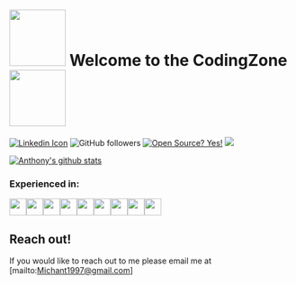 # <img src="https://media0.giphy.com/media/jQoMk4rOThGxC9EmaV/giphy.gif?cid=ecf05e4744739cd01b6f2f0e802b43115b35e4beb59e4a47&rid=giphy.gif" width="100"> Welcome to the CodingZone <img src="https://media0.giphy.com/media/jQoMk4rOThGxC9EmaV/giphy.gif?cid=ecf05e4744739cd01b6f2f0e802b43115b35e4beb59e4a47&rid=giphy.gif" width="100"> 


[![Linkedin Icon](https://img.shields.io/badge/-%20linkedin-blue?style=flat-square&logo=linkedin&logoColor=white&link=https://www.linkedin.com/in/Anthony-aguiar/)](https://www.linkedin.com/in/anthony-aguiar-ba7b0a123/)
![GitHub followers](https://img.shields.io/github/followers/epicgibbon)
[![Open Source? Yes!](https://badgen.net/badge/Open%20Source%20%3F/Yes%21/blue?icon=github)](https://github.com/Naereen/badges/)
<img src="http://views.whatilearened.today/views/github/epicgibbon/views.svg"/>

[![Anthony's github stats](https://github-readme-stats.vercel.app/api?username=EpicGibbon&show_icons=true&title_color=fff&icon_color=ffc000&text_color=ff0040&bg_color=00bfff)](https://github.com/EpicGibbon)

### Experienced in: 
<img src="https://media0.giphy.com/media/IdyAQJVN2kVPNUrojM/giphy.gif?cid=ecf05e4739b221921255fe7688d20bd5e6bcd48df8196cd8&rid=giphy.gif" width="30"><img src="https://media0.giphy.com/media/XAxylRMCdpbEWUAvr8/giphy.gif?cid=ecf05e479d033a872a76fd0cbe620390d87674dc78d59e11&rid=giphy.gif" width="30"><img src="https://media1.giphy.com/media/fsEaZldNC8A1PJ3mwp/giphy.gif?cid=ecf05e47osau5ufr4zufe2cvxjlupyqsi64w8osfj8ii342s&rid=giphy.gif" width="30"><img src="https://media3.giphy.com/media/Sr8xDpMwVKOHUWDVRD/giphy.gif?cid=ecf05e47f024f0a1071676b713e8b655ef580a27ca4b4bfa&rid=giphy.gif" width="30"><img src="https://media3.giphy.com/media/ln7z2eWriiQAllfVcn/giphy.gif?cid=ecf05e47r52y6q690l28ve1tauc517mg9evvnm3i452li21g&rid=giphy.gif" width="30"><img src="https://media1.giphy.com/media/eNAsjO55tPbgaor7ma/giphy.gif?cid=ecf05e4744739cd01b6f2f0e802b43115b35e4beb59e4a47&rid=giphy.gif" width="30"><img src="https://media2.giphy.com/media/kdFc8fubgS31b8DsVu/giphy.gif?cid=ecf05e479f79caca77651718a5da653094cbe344fa359051&rid=giphy.gif" width="30"><img src="https://media2.giphy.com/media/kH1DBkPNyZPOk0BxrM/giphy.gif?cid=ecf05e478e400e72c6d7d1beb9e214702fd104bed3c4b282&rid=giphy.gif" width="30"><img src="https://media0.giphy.com/media/KzJkzjggfGN5Py6nkT/giphy.gif?cid=ecf05e47d3ac6a8c2a5b6d2f3f5a04083b4374b8d75c2b05&rid=giphy.gif" width="30">




## Reach out!
If you would like to reach out to me please email me at [mailto:Michant1997@gmail.com]

